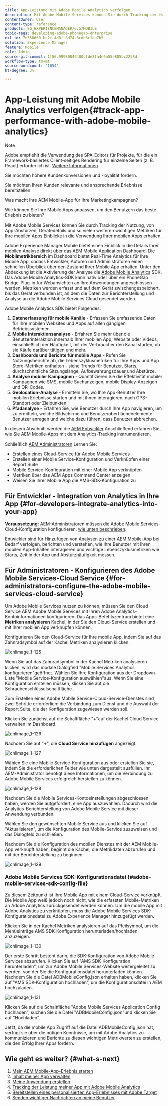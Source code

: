 ```yaml
---
title: App-Leistung mit Adobe Mobile Analytics verfolgen
description: Mit Adobe Mobile Services können Sie durch Tracking der Nutzung, von App-Abstürzen, Gerätedetails und so vielen weiteren wichtigen Metriken für Ihre mobilen Apps Einblicke in die Verwendung Ihrer mobilen Apps erhalten. Auf dieser Seite erfahren Sie mehr.
contentOwner: User
content-type: reference
products: SG_EXPERIENCEMANAGER/6.5/MOBILE
topic-tags: developing-adobe-phonegap-enterprise
exl-id: 7e358660-bc2f-4d8f-8d74-6cdb6c1ea7b5
solution: Experience Manager
feature: Mobile
role: Admin
source-git-commit: 1f56c99980846400cfde8fa4e9a55e885bc2258d
workflow-type: tm+mt
source-wordcount: '1054'
ht-degree: 3%

---
```


# App-Leistung mit Adobe Mobile Analytics verfolgen{#track-app-performance-with-adobe-mobile-analytics}

>[!NOTE]
>
>Adobe empfiehlt die Verwendung des SPA-Editors für Projekte, für die ein Framework-basiertes Client-seitiges Rendering für einzelne Seiten (z. B. React) erforderlich ist. [Weitere Informationen](/help/sites-developing/spa-overview.md)

Sie möchten höhere Kundenkonversionen und -loyalität fördern.

Sie möchten Ihren Kunden relevante und ansprechende Erlebnisse bereitstellen.

Was macht Ihre AEM Mobile-App für Ihre Marketingkampagnen?

Wie können Sie Ihre Mobile Apps anpassen, um den Benutzern das beste Erlebnis zu bieten?

Mit Adobe Mobile Services können Sie durch Tracking der Nutzung, von App-Abstürzen, Gerätedetails und so vielen weiteren wichtigen Metriken für Ihre mobilen Apps Einblicke in die Verwendung Ihrer mobilen Apps erhalten.

Adobe Experience Manager Mobile bietet einen Einblick in die Details Ihrer mobilen Analyse direkt über das AEM Mobile Application Dashboard. Die **Mobilmetrikbereich** im Dashboard bietet Real-Time Analytics für Ihre Mobile App, sodass Entwickler, Autoren und Administratoren einen schnellen Überblick über den Zustand Ihrer Mobile App erhalten. Unter den Abdeckung ist die Aktivierung der Analyse die [Adobe Mobile Analytics](https://business.adobe.com/products/analytics/mobile-marketing.html) SDK. Das Adobe Mobile Analytics-SDK kann nativ oder über ein PhoneGap Bridge-Plug-in für Webansichten an Ihre Anwendungen angeschlossen werden. Metriken werden erfasst und auf dem Gerät zwischengespeichert, bis das Gerät verbunden ist, an dem die Daten zur Berichterstellung und Analyse an die Adobe Mobile Services Cloud gesendet werden.

Adobe Mobile Analytics SDK bietet Folgendes:

1. **Datenerfassung für mobile Kanäle** - Erfassen Sie umfassende Daten für Ihre mobilen Websites und Apps auf allen gängigen Betriebssystemen.
1. **Mobile Interaktionsanalyse** - Erfahren Sie mehr über die Benutzerinteraktion innerhalb Ihrer mobilen App, Website oder Videos, einschließlich der Häufigkeit, mit der Verbraucher den Kanal starten, ob sie Käufe darüber tätigen und mehr.
1. **Dashboards und Berichte für mobile Apps** - Rufen Sie Nutzungsberichte ab, die Lebenszyklusmetriken für Ihre Apps und App Store-Metriken enthalten - siehe Trends für Benutzer, Starts, durchschnittliche Sitzungslänge, Aufbewahrungsdauer und Abstürze.
1. **Analyse mobiler Kampagnen** - Quantifizieren Sie die Effektivität mobiler Kampagnen wie SMS, mobile Suchanzeigen, mobile Display-Anzeigen und QR-Codes.
1. **Geolocation-Analyse** - Ermitteln Sie, wo Ihre App-Benutzer Ihre mobilen Erlebnisse starten und mit ihnen interagieren, nach GPS-Standort oder Zielpunkten.
1. **Pfadanalyse** - Erfahren Sie, wie Benutzer durch Ihre App navigieren, um zu ermitteln, welche Bildschirme und Benutzeroberflächenelemente Benutzer anregen und welche dazu führen, dass Benutzer abbrechen.

In diesem Abschnitt werden die [AEM Entwickler](#developers) Anschließend erfahren Sie, wie Sie AEM Mobile-Apps mit dem Analytics-Tracking instrumentieren.

Schließlich [AEM Administratoren](#administrators) Lernen Sie:

* Erstellen eines Cloud-Service für Adobe Mobile Services
* Erstellen einer Mobile Service-Konfiguration und Verknüpfen einer Report Suite
* Mobile Service-Konfiguration mit einer Mobile App verknüpfen
* Metriken über das AEM Apps Command Center anzeigen
* Weisen Sie Ihrer Mobile App die AMS-SDK-Konfiguration zu

## Für Entwickler - Integration von Analytics in Ihre App {#for-developers-integrate-analytics-into-your-app}

**Voraussetzung:** AEM-Administratoren müssen die Adobe Mobile Services-Cloud-Konfiguration konfigurieren. [wie unten beschrieben](#amscloudserviceconfig).

Entwickler sind für [Hinzufügen von Analysen zu einer AEM Mobile-App](/help/mobile/phonegap-add-analytics-to-apps.md) bei Bedarf verfolgen, berichten und verstehen, wie Ihre Benutzer mit Ihren mobilen App-Inhalten interagieren und wichtige Lebenszyklusmetriken wie Starts, Zeit in der App und Absturzhäufigkeit messen.

## Für Administratoren - Konfigurieren des Adobe Mobile Services-Cloud Service {#for-administrators-configure-the-adobe-mobile-services-cloud-service}

Um Adobe Mobile Services nutzen zu können, müssen Sie den Cloud Service AEM Adobe Mobile Services mit Ihren Adobe Analytics-Kontoinformationen konfigurieren. Das Apps-Befehlszentrum bietet eine **Metriken analysieren** Kachel, in der Sie den Cloud-Service erstellen und mit Ihrer mobilen App verknüpfen können.

Konfigurieren Sie den Cloud-Service für Ihre mobile App, indem Sie auf das Zahnradsymbol auf der Kachel Metriken analysieren klicken.

![chlimage_1-125](assets/chlimage_1-125.png)

Wenn Sie auf das Zahnradsymbol in der Kachel Metriken analysieren klicken, wird das modale Dialogfeld &quot;Mobile Services Analytics konfigurieren&quot;geöffnet. Wählen Sie Ihre Konfiguration aus der Dropdown-Liste &quot;Mobile Service-Konfiguration auswählen&quot;aus. Wenn Sie eine Konfiguration erstellen müssen, klicken Sie auf die Schraubenschlüsselschaltfläche .

Zum Erstellen eines Adobe Mobile Service-Cloud-Service-Dienstes sind zwei Schritte erforderlich: die Verbindung zum Dienst und die Auswahl der Report Suite, die der Konfiguration zugewiesen werden soll.

Klicken Sie zunächst auf die Schaltfläche &quot;+&quot;auf der Kachel Cloud Service verwalten im Dashboard.

![chlimage_1-126](assets/chlimage_1-126.png)

Nachdem Sie auf &quot;**+**&quot;, die **Cloud Service hinzufügen** angezeigt.

![chlimage_1-127](assets/chlimage_1-127.png)

Wählen Sie eine Mobile Service-Konfiguration aus oder erstellen Sie sie, indem Sie die erforderlichen Felder wie unten dargestellt ausfüllen. Ihr AEM-Administrator benötigt diese Informationen, um die Verbindung zu Adobe Mobile Services erfolgreich herstellen zu können.

![chlimage_1-128](assets/chlimage_1-128.png)

Nachdem Sie die Mobile Services-Kontoeinstellungen abgeschlossen haben, werden Sie aufgefordert, eine App auszuwählen. Dadurch wird die Analytics-Berichterstellung von Adobe Mobile Service mit dieser Anwendung verbunden.

Wählen Sie den gewünschten Mobile Service aus und klicken Sie auf &quot;Aktualisieren&quot;, um die Konfiguration des Mobile-Service zuzuweisen und das Dialogfeld zu schließen.

Nachdem Sie die Konfiguration des mobilen Dienstes mit der AEM Mobile-App verknüpft haben, beginnt die Kachel, die Metrikdaten abzurufen und mit der Berichterstellung zu beginnen.

![chlimage_1-129](assets/chlimage_1-129.png)

### Adobe Mobile Services SDK-Konfigurationsdatei {#adobe-mobile-services-sdk-config-file}

Zu diesem Zeitpunkt ist Ihre Mobile App mit einem Cloud-Service verknüpft. Die Mobile App weiß jedoch noch nicht, wie die erfassten Mobile-Metriken an Adobe Analytics zurückgesendet werden können. Um die mobile App mit Adobe Analytics zu verknüpfen, muss die Adobe Mobile Services SDK-Konfigurationsdatei zu Adobe Experience Manager hinzugefügt werden.

Klicken Sie in der Kachel Metriken analysieren auf das Pfeilsymbol, um die Menüeinträge AMS SDK-Konfiguration herunterladen/hochladen anzuzeigen.

![chlimage_1-130](assets/chlimage_1-130.png)

Der erste Schritt besteht darin, die SDK-Konfiguration von Adobe Mobile Services abzurufen. Klicken Sie auf &quot;AMS SDK-Konfiguration herunterladen&quot;, um zur Adobe Mobile Services-Website weitergeleitet zu werden, von der Sie die Konfigurationsdatei herunterladen können. Nachdem Sie die Datei ADBMobileConfig.json erhalten haben, klicken Sie auf &quot;AMS SDK-Konfiguration hochladen&quot;, um die Konfigurationsdatei in AEM hochzuladen.

![chlimage_1-131](assets/chlimage_1-131.png)

Klicken Sie auf die Schaltfläche &quot;Adobe Mobile Services Application Config hochladen&quot;, suchen Sie die Datei &quot;ADBMobileConfig.json&quot;und klicken Sie auf &quot;Hochladen&quot;.

Jetzt, da die mobile App Zugriff auf die Datei ADBMobileConfig.json hat, verfügt sie über die nötigen Kenntnisse, um mit Adobe Analytics zu kommunizieren und Berichte zu diesen wichtigen Metrikwerten zu erstellen, die den Erfolg Ihrer Apps fördern.

## Wie geht es weiter? {#what-s-next}

1. [Mein AEM Mobile-App-Erlebnis starten](/help/mobile/starting-aem-phonegap-app.md)
1. [Inhalt meiner App verwalten](/help/mobile/phonegap-manage-app-content.md)
1. [Meine Anwendung erstellen](/help/mobile/building-app-mobile-phonegap.md)
1. [Tracking der Leistung meiner App mit Adobe Mobile Analytics](/help/mobile/phonegap-intro-to-app-analytics.md)
1. [Bereitstellen eines personalisierten App-Erlebnisses mit Adobe Target](/help/mobile/phonegap-aem-mobile-content-personalization.md)
1. [Senden wichtiger Nachrichten an meine Benutzer](/help/mobile/phonegap-push-notifications.md)
